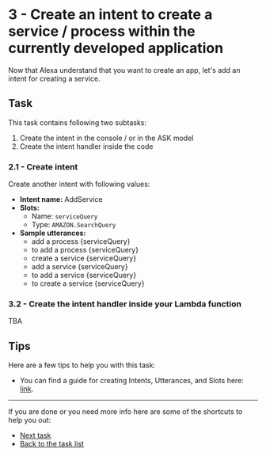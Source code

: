 # 3 - Create an intent to create a service / process within the currently developed application

Now that Alexa understand that you want to create an app, let's add an intent for creating a service.

## Task

This task contains following two subtasks:

1. Create the intent in the console / or in the ASK model
2. Create the intent handler inside the code

### 2.1 - Create intent

Create another intent with following values:

- **Intent name:** AddService
- **Slots:** 
  - Name: `serviceQuery`
  - Type: `AMAZON.SearchQuery`
- **Sample utterances:**
  - add a process {serviceQuery}
  - to add a process {serviceQuery}
  - create a service {serviceQuery}
  - add a service {serviceQuery}
  - to add a service {serviceQuery}
  - to create a service {serviceQuery}

### 3.2 - Create the intent handler inside your Lambda function

TBA

## Tips

Here are a few tips to help you with this task:

- You can find a guide for creating Intents, Utterances, and Slots here: [link](https://developer.amazon.com/docs/custom-skills/create-intents-utterances-and-slots.html).

------

If you are done or you need more info here are some of the shortcuts to help you out:

- [Next task](../4-start-working-intent)
- [Back to the task list](../)
